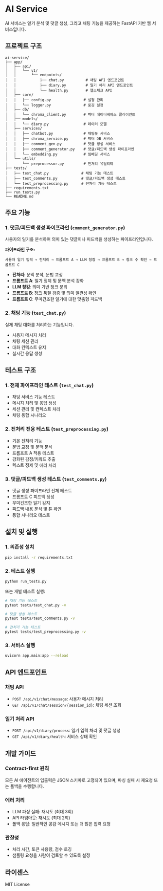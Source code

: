 # AI Service

AI 서비스는 일기 분석 및 댓글 생성, 그리고 채팅 기능을 제공하는 FastAPI 기반 웹 서비스입니다.

## 프로젝트 구조

```
ai-service/
├── app/
│   ├── api/
│   │   └── v1/
│   │       └── endpoints/
│   │           ├── chat.py          # 채팅 API 엔드포인트
│   │           ├── diary.py         # 일기 처리 API 엔드포인트
│   │           └── health.py        # 헬스체크 API
│   ├── core/
│   │   ├── config.py               # 설정 관리
│   │   └── logger.py               # 로깅 설정
│   ├── db/
│   │   └── chroma_client.py        # 벡터 데이터베이스 클라이언트
│   ├── models/
│   │   └── diary.py                # 데이터 모델
│   ├── services/
│   │   ├── chatbot.py              # 채팅봇 서비스
│   │   ├── chroma_service.py       # 벡터 DB 서비스
│   │   ├── comment_gen.py          # 댓글 생성 서비스
│   │   ├── comment_generator.py    # 댓글/피드백 생성 파이프라인
│   │   └── embedding.py            # 임베딩 서비스
│   └── utils/
│       └── preprocessor.py         # 전처리 유틸리티
├── tests/
│   ├── test_chat.py               # 채팅 기능 테스트
│   ├── test_comments.py           # 댓글/피드백 생성 테스트
│   └── test_preprocessing.py      # 전처리 기능 테스트
├── requirements.txt
├── run_tests.py
└── README.md
```

## 주요 기능

### 1. 댓글/피드백 생성 파이프라인 (`comment_generator.py`)

사용자의 일기를 분석하여 의미 있는 댓글이나 피드백을 생성하는 파이프라인입니다.

**파이프라인 구조:**
```
사용자 일기 입력 → 전처리 → 프롬프트 A → LLM 청킹 → 프롬프트 B → 청크 수 확인 → 프롬프트 C
```

- **전처리**: 문맥 분석, 문법 교정
- **프롬프트 A**: 일기 정제 및 문맥 분석 강화
- **LLM 청킹**: 의미 기반 청크 분리
- **프롬프트 B**: 청크 품질 검증 및 의미 일관성 확인
- **프롬프트 C**: 무미건조한 일기에 대한 맞춤형 피드백

### 2. 채팅 기능 (`test_chat.py`)

실제 채팅 대화를 처리하는 기능입니다.

- 사용자 메시지 처리
- 채팅 세션 관리
- 대화 컨텍스트 유지
- 실시간 응답 생성

## 테스트 구조

### 1. 전체 파이프라인 테스트 (`test_chat.py`)
- 채팅 서비스 기능 테스트
- 메시지 처리 및 응답 생성
- 세션 관리 및 컨텍스트 처리
- 채팅 통합 시나리오

### 2. 전처리 전용 테스트 (`test_preprocessing.py`)
- 기본 전처리 기능
- 문법 교정 및 문맥 분석
- 프롬프트 A 적용 테스트
- 강화된 감정/키워드 추출
- 텍스트 정제 및 에러 처리

### 3. 댓글/피드백 생성 테스트 (`test_comments.py`)
- 댓글 생성 파이프라인 전체 테스트
- 프롬프트 C 피드백 생성
- 무미건조한 일기 감지
- 피드백 내용 분석 및 톤 확인
- 통합 시나리오 테스트

## 설치 및 실행

### 1. 의존성 설치
```bash
pip install -r requirements.txt
```

### 2. 테스트 실행
```bash
python run_tests.py
```

또는 개별 테스트 실행:
```bash
# 채팅 기능 테스트
pytest tests/test_chat.py -v

# 댓글 생성 테스트
pytest tests/test_comments.py -v

# 전처리 기능 테스트
pytest tests/test_preprocessing.py -v
```

### 3. 서비스 실행
```bash
uvicorn app.main:app --reload
```

## API 엔드포인트

### 채팅 API
- `POST /api/v1/chat/message`: 사용자 메시지 처리
- `GET /api/v1/chat/session/{session_id}`: 채팅 세션 조회

### 일기 처리 API
- `POST /api/v1/diary/process`: 일기 입력 처리 및 댓글 생성
- `GET /api/v1/diary/health`: 서비스 상태 확인

## 개발 가이드

### Contract-first 원칙
모든 AI 에이전트의 입출력은 JSON 스키마로 고정되어 있으며, 파싱 실패 시 재요청 또는 폴백을 수행합니다.

### 에러 처리
- LLM 파싱 실패: 재시도 (최대 3회)
- API 타임아웃: 재시도 (최대 2회)
- 폴백 응답: 일반적인 공감 메시지 또는 더 많은 입력 요청

### 관찰성
- 처리 시간, 토큰 사용량, 점수 로깅
- 샘플링 요청을 사람이 검토할 수 있도록 설정

## 라이센스

MIT License 